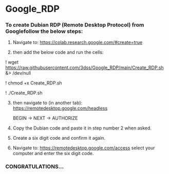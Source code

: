 # Google_RDP

### To create Dubian RDP (Remote Desktop Protocol) from Googlefollow the below steps:

1) Navigate to:
https://colab.research.google.com/#create=true

2) then add the below code and run the cells:

! wget https://raw.githubusercontent.com/3dss/Google_RDP/main/Create_RDP.sh &> /dev/null

! chmod +x Create_RDP.sh

! ./Create_RDP.sh

3) then navigate to (in another tab):
https://remotedesktop.google.com/headless

    BEGIN -> NEXT -> AUTHORIZE

4) Copy the Dubian code and paste it in step number 2 when asked.

5) Create a six digit code and confirm it again.

6) Navigate to:
https://remotedesktop.google.com/access
    select your computer and enter the six digit code.

### CONGRATULATIONS...
